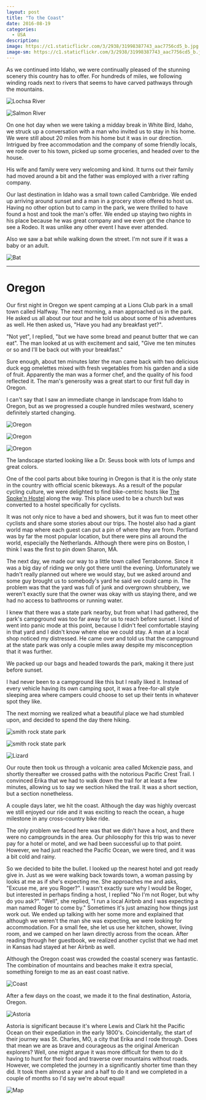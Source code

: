 ```yaml
---
layout: post
title: "To the Coast"
date: 2016-08-19
categories:
  - USA
description:
image: https://c1.staticflickr.com/3/2938/31998387743_aac7756cd5_b.jpg
image-sm: https://c1.staticflickr.com/3/2938/31998387743_aac7756cd5_b.jpg
---
```


As we continued into Idaho, we were continually pleased of the stunning scenery this country has to offer. For hundreds of miles, we following winding roads next to rivers that seems to have carved pathways through the mountains.

![Lochsa River](https://c1.staticflickr.com/3/2409/32812562675_850e2203b8_b.jpg)

![Salmon River](https://c1.staticflickr.com/1/285/31969743724_9a8bd5f271_b.jpg)

On one hot day when we were taking a midday break in White Bird, Idaho, we struck up a conversation with a man who invited us to stay in his home. We were still about 20 miles from his home but it was in our direction. Intrigued by free accommodation and the company of some friendly locals, we rode over to his town, picked up some groceries, and headed over to the house.

His wife and family were very welcoming and kind. It turns out their family had moved around a bit and the father was employed with a river rafting company.

Our last destination in Idaho was a small town called Cambridge. We ended up arriving around sunset and a man in a grocery store offered to host us. Having no other option but to camp in the park, we were thrilled to have found a host and took the man's offer. We ended up staying two nights in his place because he was great company and we even got the chance to see a Rodeo. It was unlike any other event I have ever attended.

Also we saw a bat while walking down the street. I'm not sure if it was a baby or an adult.

![Bat](https://c2.staticflickr.com/4/3951/31969752144_9c4275dfc0_b.jpg)

---

# Oregon

Our first night in Oregon we spent camping at a Lions Club park in a small town called Halfway. The next morning, a man approached us in the park. He asked us all about our tour and he told us about some of his adventures as well. He then asked us, "Have you had any breakfast yet?".

"Not yet", I replied, "but we have some bread and peanut butter that we can eat". The man looked at us with excitement and said, "Give me ten minutes or so and I'll be back out with your breakfast."

Sure enough, about ten minutes later the man came back with two delicious duck egg omelettes mixed with fresh vegetables from his garden and a side of fruit. Apparently the man was a former chef, and the quality of his food reflected it. The man's generosity was a great start to our first full day in Oregon.

I can't say that I saw an immediate change in landscape from Idaho to Oregon, but as we progressed a couple hundred miles westward, scenery definitely started changing.

![Oregon](https://c2.staticflickr.com/4/3769/32689332001_840ce6024c_b.jpg)

![Oregon](https://c1.staticflickr.com/3/2359/32659267942_58852b8770_b.jpg)

![Oregon](https://c1.staticflickr.com/3/2728/32659289222_9576c28577_b.jpg)

The landscape started looking like a Dr. Seuss book with lots of lumps and great colors.

One of the cool parts about bike touring in Oregon is that it is the only state in the country with official scenic bikeways. As a result of the popular cycling culture, we were delighted to find bike-centric hosts like [The Spoke'n Hostel](http://spokenhostel.org/) along the way. This place used to be a church but was converted to a hostel specifically for cyclists.

It was not only nice to have a bed and showers, but it was fun to meet other cyclists and share some stories about our trips. The hostel also had a giant world map where each guest can put a pin of where they are from. Portland was by far the most popular location, but there were pins all around the world, especially the Netherlands. Although there were pins on Boston, I think I was the first to pin down Sharon, MA.

The next day, we made our way to a little town called Terrabonne. Since it was a big day of riding we only got there until the evening. Unfortunately we hadn't really planned out where we would stay, but we asked around and some guy brought us to somebody's yard he said we could camp in. The problem was that the yard was full of junk and overgrown shrubbery, we weren't exactly sure that the owner was okay with us staying there, and we had no access to bathrooms or running water.

I knew that there was a state park nearby, but from what I had gathered, the park's campground was too far away for us to reach before sunset. I kind of went into panic mode at this point, because I didn't feel comfortable staying in that yard and I didn't know where else we could stay. A man at a local shop noticed my distressed. He came over and told us that the campground at the state park was only a couple miles away despite my misconception that it was further.

We packed up our bags and headed towards the park, making it there just before sunset.

I had never been to a campground like this but I really liked it. Instead of every vehicle having its own camping spot, it was a free-for-all style sleeping area where campers could choose to set up their tents in whatever spot they like.

The next morning we realized what a beautiful place we had stumbled upon, and decided to spend the day there hiking.

![smith rock state park](https://c1.staticflickr.com/3/2936/32659294912_9012229ea2_b.jpg)

![smith rock state park](https://c1.staticflickr.com/1/695/31969823504_7c1a014abd_b.jpg)

![Lizard](https://c1.staticflickr.com/3/2614/31969806764_00febefde4_b.jpg)

Our route then took us through a volcanic area called Mckenzie pass, and shortly thereafter we crossed paths with the notorious Pacific Crest Trail. I convinced Erika that we had to walk down the trail for at least a few minutes, allowing us to say we section hiked the trail. It was a short section, but a section nonetheless.

A couple days later, we hit the coast. Although the day was highly overcast we still enjoyed our ride and it was exciting to reach the ocean, a huge milestone in any cross-country bike ride.

The only problem we faced here was that we didn't have a host, and there were no campgrounds in the area. Our philosophy for this trip was to never pay for a hotel or motel, and we had been successful up to that point. However, we had just reached the Pacific Ocean, we were tired, and it was a bit cold and rainy.

So we decided to bite the bullet. I looked up the nearest hotel and got ready give in. Just as we were walking back towards town, a woman passing by looks at me as if she's expecting me. She approaches me and asks, "Excuse me, are you Roger?". I wasn't exactly sure why I would be Roger, but interested in perhaps finding a host, I replied "No I'm not Roger, but why do you ask?".
"Well", she replied, "I run a local Airbnb and I was expecting a man named Roger to come by." Sometimes it's just amazing how things just work out. We ended up talking with her some more and explained that although we weren't the man she was expecting, we were looking for accommodation. For a small fee, she let us use her kitchen, shower, living room, and we camped on her lawn directly across from the ocean. After reading through her guestbook, we realized another cyclist that we had met in Kansas had stayed at her Airbnb as well.

Although the Oregon coast was crowded the coastal scenery was fantastic. The combination of mountains and beaches make it extra special, something foreign to me as an east coast native.

![Coast](https://scontent.fsnc1-2.fna.fbcdn.net/t31.0-8/15025385_10207835188697875_6444733270064084216_o.jpg)

After a few days on the coast, we made it to the final destination, Astoria, Oregon.

![Astoria](https://scontent.fsnc1-2.fna.fbcdn.net/t31.0-8/15138402_10207835193217988_3799942460373836210_o.jpg)

Astoria is significant because it's where Lewis and Clark hit the Pacific Ocean on their expediation in the early 1800's. Coincidentally, the start of their journey was St. Charles, MO, a city that Erika and I rode through. Does that mean we are as brave and courageous as the original American explorers? Well, one might argue it was more difficult for them to do it having to hunt for their food and traverse over mountains without roads. However, we completed the journey in a significantly shorter time than they did. It took them almost a year and a half to do it and we completed in a couple of months so I'd say we're about equal!

![Map](https://scontent.fsnc1-2.fna.fbcdn.net/v/t1.0-9/15085740_10207855604808265_6490816267074992835_n.jpg?oh=a72f6e2c51d57c2dae30e9f7ed227f7b&oe=58CC24D1)

